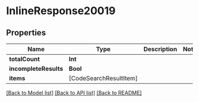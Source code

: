# InlineResponse20019

## Properties
Name | Type | Description | Notes
------------ | ------------- | ------------- | -------------
**totalCount** | **Int** |  | 
**incompleteResults** | **Bool** |  | 
**items** | [CodeSearchResultItem] |  | 

[[Back to Model list]](../README.md#documentation-for-models) [[Back to API list]](../README.md#documentation-for-api-endpoints) [[Back to README]](../README.md)


